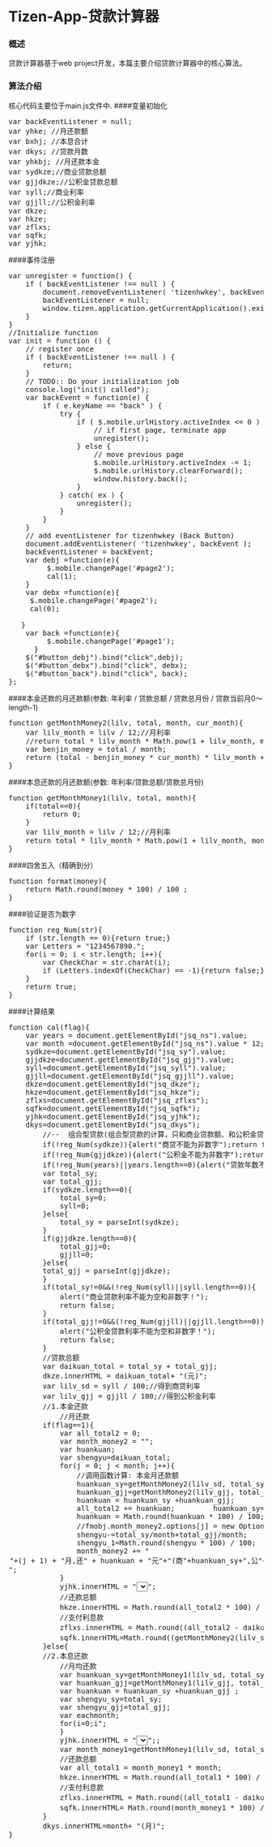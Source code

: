 # Tizen-App-贷款计算器
### 概述
贷款计算器基于web project开发，本篇主要介绍贷款计算器中的核心算法。
### 算法介绍
核心代码主要位于main.js文件中.
####变量初始化
<pre>
var backEventListener = null;
var yhke; //月还款额
var bxhj; //本息合计
var dkys; //贷款月数
var yhkbj; //月还款本金
var sydkze;//商业贷款总额
var gjjdkze;//公积金贷款总额
var syll;//商业利率
var gjjll;//公积金利率
var dkze;
var hkze;
var zflxs;
var sqfk;
var yjhk;
</pre>

####事件注册
<pre>
var unregister = function() {
    if ( backEventListener !== null ) {
        document.removeEventListener( 'tizenhwkey', backEventListener );
        backEventListener = null;
        window.tizen.application.getCurrentApplication().exit();
    }
}
//Initialize function
var init = function () {
    // register once
    if ( backEventListener !== null ) {
        return;
    }  
    // TODO:: Do your initialization job
    console.log("init() called"); 
    var backEvent = function(e) {
        if ( e.keyName == "back" ) {
            try {
                if ( $.mobile.urlHistory.activeIndex <= 0 ) {
                    // if first page, terminate app
                    unregister();
                } else {
                    // move previous page
                    $.mobile.urlHistory.activeIndex -= 1;
                    $.mobile.urlHistory.clearForward();
                    window.history.back();
                }
            } catch( ex ) {
                unregister();
            }
        }
    }
    // add eventListener for tizenhwkey (Back Button)
    document.addEventListener( 'tizenhwkey', backEvent );
    backEventListener = backEvent;
    var debj =function(e){
    	 $.mobile.changePage('#page2');
    	 cal(1);
    }
    var debx =function(e){
   	 $.mobile.changePage('#page2');
   	 cal(0);

   }  
    var back =function(e){
      	 $.mobile.changePage('#page1');
      }
    $("#button_debj").bind("click",debj);
    $("#button_debx").bind("click", debx);
    $("#button_back").bind("click", back);  
};
</pre>

####本金还款的月还款额(参数: 年利率 / 贷款总额 / 贷款总月份 / 贷款当前月0～length-1)
<pre>
function getMonthMoney2(lilv, total, month, cur_month){
	var lilv_month = lilv / 12;//月利率
	//return total * lilv_month * Math.pow(1 + lilv_month, month) / ( Math.pow(1 + lilv_month, month) -1 );
	var benjin_money = total / month;
	return (total - benjin_money * cur_month) * lilv_month + benjin_money;
}
</pre>

####本息还款的月还款额(参数: 年利率/贷款总额/贷款总月份)
<pre>
function getMonthMoney1(lilv, total, month){
	if(total==0){
		return 0;
	}
	var lilv_month = lilv / 12;//月利率
	return total * lilv_month * Math.pow(1 + lilv_month, month) / ( Math.pow(1 + lilv_month, month) -1 );
}
</pre>

####四舍五入（精确到分）
<pre>
function format(money){
	return Math.round(money * 100) / 100 ;
}
</pre>

####验证是否为数字
<pre>
function reg_Num(str){
	if (str.length == 0){return true;}
	var Letters = "1234567890.";
	for(i = 0; i < str.length; i++){
		var CheckChar = str.charAt(i);
		if (Letters.indexOf(CheckChar) == -1){return false;}
	}
	return true;
}
</pre>

####计算结果
<pre>
function cal(flag){
	var years = document.getElementById("jsq_ns").value;
	var month =document.getElementById("jsq_ns").value * 12;
	sydkze=document.getElementById("jsq_sy").value;
	gjjdkze=document.getElementById("jsq_gjj").value;
	syll=document.getElementById("jsq_syll").value;
	gjjll=document.getElementById("jsq_gjjll").value;
	dkze=document.getElementById("jsq_dkze");
	hkze=document.getElementById("jsq_hkze");
	zflxs=document.getElementById("jsq_zflxs");
	sqfk=document.getElementById("jsq_sqfk");
	yjhk=document.getElementById("jsq_yjhk");
	dkys=document.getElementById("jsq_dkys");
		//--  组合型贷款(组合型贷款的计算，只和商业贷款额、和公积金贷款额有关，和按贷款总额计算无关)
		if(!reg_Num(sydkze)){alert("商贷不能为非数字");return false;}else{sydkze*=10000;}
		if(!reg_Num(gjjdkze)){alert("公积金不能为非数字");return false;}else{gjjdkze*=10000;}
		if(!reg_Num(years)||years.length==0){alert("贷款年数不能为空和非数字！");return false;}		
		var total_sy;
		var total_gjj;
		if(sydkze.length==0){
			total_sy=0;
			syll=0;
		}else{	
			total_sy = parseInt(sydkze);
		}	
		if(gjjdkze.length==0){
			total_gjj=0;
			gjjll=0;
		}else{	
		total_gjj = parseInt(gjjdkze);
		}
		if(total_sy!=0&&(!reg_Num(syll)||syll.length==0)){
			alert("商业贷款利率不能为空和非数字！");
			return false;
		}
		if(total_gjj!=0&&(!reg_Num(gjjll)||gjjll.length==0)){
			alert("公积金贷款利率不能为空和非数字！");
			return false;
		}
		//贷款总额		
		var daikuan_total = total_sy + total_gjj;
		dkze.innerHTML = daikuan_total+ "(元)";
		var lilv_sd = syll / 100;//得到商贷利率
		var lilv_gjj = gjjll / 100;//得到公积金利率
		//1.本金还款
			//月还款
		if(flag==1){
			var all_total2 = 0;
			var month_money2 = "";
			var huankuan;
			var shengyu=daikuan_total;
			for(j = 0; j < month; j++){
				//调用函数计算: 本金月还款额
				huankuan_sy=getMonthMoney2(lilv_sd, total_sy, month, j);
				huankuan_gjj=getMonthMoney2(lilv_gjj, total_gjj, month, j);
				huankuan = huankuan_sy +huankuan_gjj;
				all_total2 += huankuan;			huankuan_sy=Math.round(huankuan_sy*100)/100;			huankuan_gjj=Math.round(huankuan_gjj*100)/100;
				huankuan = Math.round(huankuan * 100) / 100;
				//fmobj.month_money2.options[j] = new Option( (j + 1) +"月," + huankuan + "(元)", huankuan);
				shengyu-=total_sy/month+total_gjj/month;
				shengyu_1=Math.round(shengyu * 100) / 100;
				month_money2 += "<option>"+(j + 1) + "月,还" + huankuan + "元"+"(商"+huankuan_sy+",公"+huankuan_gjj+") 剩"+shengyu_1+"元</option>";
			}
			yjhk.innerHTML = "<select>"+month_money2+"</select>";
			//还款总额
			hkze.innerHTML = Math.round(all_total2 * 100) / 100+ "(元)";
			//支付利息款
			zflxs.innerHTML = Math.round((all_total2 - daikuan_total) * 100) / 100+ "(元)";
			sqfk.innerHTML=Math.round((getMonthMoney2(lilv_sd, total_sy, month, 1) + getMonthMoney2(lilv_gjj, total_gjj, month, 1)) * 100) / 100+ "(元)";
		}else{
		//2.本息还款
			//月均还款
			var huankuan_sy=getMonthMoney1(lilv_sd, total_sy, month);
			var huankuan_gjj=getMonthMoney1(lilv_gjj, total_gjj, month);
			var huankuan = huankuan_sy +huankuan_gjj ;
			var shengyu_sy=total_sy;
			var shengyu_gjj=total_gjj;
			var eachmonth;
			for(i=0;i<month;i++){
				sy_lx=shengyu_sy*lilv_sd/12;
				gjj_lx=shengyu_gjj*lilv_gjj/12;
				sy_bj=huankuan_sy-sy_lx;
				gjj_bj=huankuan_gjj-gjj_lx;
				shengyu_sy-=sy_bj;
				shengyu_gjj-=gjj_bj;				shengyu_total=format(shengyu_sy+shengyu_gjj);
				eachmonth += "<option>"+(i + 1) + "月,还" + format(huankuan) + "元"+"(商"+format(huankuan_sy)+",公"+format(huankuan_gjj)+") 剩"+shengyu_total+"元</option>";
			}
			yjhk.innerHTML = "<select>"+eachmonth+"</select>";;		
			var month_money1=getMonthMoney1(lilv_sd, total_sy, month)+getMonthMoney1(lilv_gjj, total_gjj, month);
			//还款总额
			var all_total1 = month_money1 * month;
			hkze.innerHTML = Math.round(all_total1 * 100) / 100+ "(元)";
			//支付利息款
			zflxs.innerHTML = Math.round((all_total1 - daikuan_total) * 100) / 100+ "(元)";
			sqfk.innerHTML= Math.round(month_money1 * 100) / 100+ "(元)";
		}	
		dkys.innerHTML=month+ "(月)";
}
